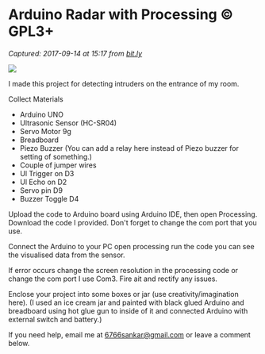 # Arduino Radar with Processing © GPL3+

_Captured: 2017-09-14 at 15:17 from [bit.ly](http://bit.ly/2wYIRPD)_

![](https://hackster.imgix.net/uploads/attachments/348160/dsc00001_4X7UhE6UPu.JPG?auto=compress%2Cformat&w=900&h=675&fit=min)

I made this project for detecting intruders on the entrance of my room.

Collect Materials

  * Arduino UNO
  * Ultrasonic Sensor (HC-SR04)
  * Servo Motor 9g
  * Breadboard
  * Piezo Buzzer (You can add a relay here instead of Piezo buzzer for setting of something.)
  * Couple of jumper wires
  * Ul Trigger on D3
  * Ul Echo on D2
  * Servo pin D9
  * Buzzer Toggle D4

Upload the code to Arduino board using Arduino IDE, then open Processing. Download the code I provided. Don't forget to change the com port that you use.

Connect the Arduino to your PC open processing run the code you can see the visualised data from the sensor.

If error occurs change the screen resolution in the processing code or change the com port I use Com3. Fire ait and rectify any issues.

Enclose your project into some boxes or jar (use creativity/imagination here). (I used an ice cream jar and painted with black glued Arduino and breadboard using hot glue gun to inside of it and connected Arduino with external switch and battery.)

If you need help, email me at [6766sankar@gmail.com](http://6766sankar@gmail.com/) or leave a comment below.
